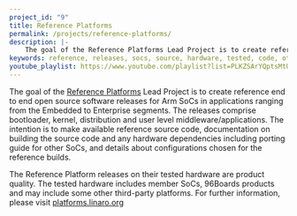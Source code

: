```yaml
---
project_id: "9"
title: Reference Platforms
permalink: /projects/reference-platforms/
description: |-
    The goal of the Reference Platforms Lead Project is to create reference end to end open source software releases for Arm SoCs in applications ranging from the Embedded to Enterprise segments.
keywords: reference, releases, socs, source, hardware, tested, code, other, their, details
youtube_playlist: https://www.youtube.com/playlist?list=PLKZSArYQptsMtUR_d-tgUpKW_ia7Ye_g5
---
```

The goal of the [Reference Platforms](https://platforms.linaro.org/) Lead Project is to create reference end to end open source software releases for Arm SoCs in applications ranging from the Embedded to Enterprise segments. The releases comprise bootloader, kernel, distribution and user level middleware/applications. The intention is to make available reference source code, documentation on building the source code and any hardware dependencies including porting guide for other SoCs, and details about configurations chosen for the reference builds.

The Reference Platform releases on their tested hardware are product quality. The tested hardware includes member SoCs, 96Boards products and may include some other third-party platforms. For further information, please visit [platforms.linaro.org](https://platforms.linaro.org/)
